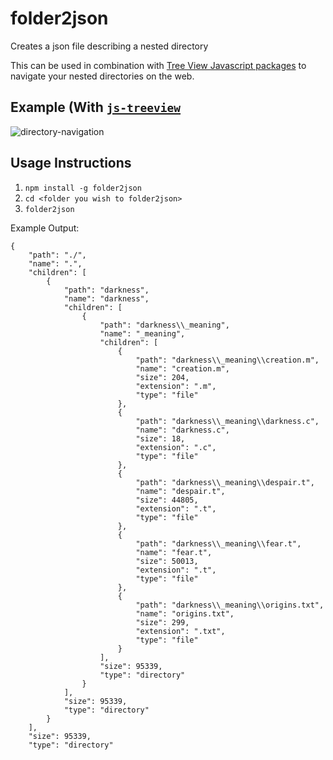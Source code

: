# folder2json
Creates a json file describing a nested directory 

This can be used in combination with [Tree View Javascript packages](https://www.jqueryscript.net/blog/Best-Tree-View-Plugins-jQuery.html) to navigate your nested directories on the web.

## Example (With [`js-treeview`](https://github.com/justinchmura/js-treeview)
![directory-navigation](https://user-images.githubusercontent.com/37255664/67993054-03cb4500-fca4-11e9-9dc9-f9bb2dddc722.gif)

## Usage Instructions
1. `npm install -g folder2json`
2. `cd <folder you wish to folder2json>`
3. `folder2json`

Example Output:
```
{
    "path": "./",
    "name": ".",
    "children": [
        {
            "path": "darkness",
            "name": "darkness",
            "children": [
                {
                    "path": "darkness\\_meaning",
                    "name": "_meaning",
                    "children": [
                        {
                            "path": "darkness\\_meaning\\creation.m",
                            "name": "creation.m",
                            "size": 204,
                            "extension": ".m",
                            "type": "file"
                        },
                        {
                            "path": "darkness\\_meaning\\darkness.c",
                            "name": "darkness.c",
                            "size": 18,
                            "extension": ".c",
                            "type": "file"
                        },
                        {
                            "path": "darkness\\_meaning\\despair.t",
                            "name": "despair.t",
                            "size": 44805,
                            "extension": ".t",
                            "type": "file"
                        },
                        {
                            "path": "darkness\\_meaning\\fear.t",
                            "name": "fear.t",
                            "size": 50013,
                            "extension": ".t",
                            "type": "file"
                        },
                        {
                            "path": "darkness\\_meaning\\origins.txt",
                            "name": "origins.txt",
                            "size": 299,
                            "extension": ".txt",
                            "type": "file"
                        }
                    ],
                    "size": 95339,
                    "type": "directory"
                }
            ],
            "size": 95339,
            "type": "directory"
        }
    ],
    "size": 95339,
    "type": "directory"
```
